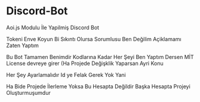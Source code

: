 # Discord-Bot
Aoi.js Modulu İle Yapilmiş Discord Bot

Tokeni Enve Koyun Bi Sıkıntı Olursa 
Sorumlusu Ben Değilim Açiklamamı Zaten Yaptım


Bu Bot Tamamen Benimdir Kodlarına Kadar Her Şeyi 
Ben Yaptım Dersen MİT License devreye girer
(Ha Projede Değişklik Yaparsan Ayri Konu

Her Şey Ayarlamalıdır Id ye Felak Gerek Yok Yani


Ha Bide Projede İlerleme Yoksa Bu Hesapta Değildir 
Başka Hesapta Projeyi Oluşturmuşumdur
